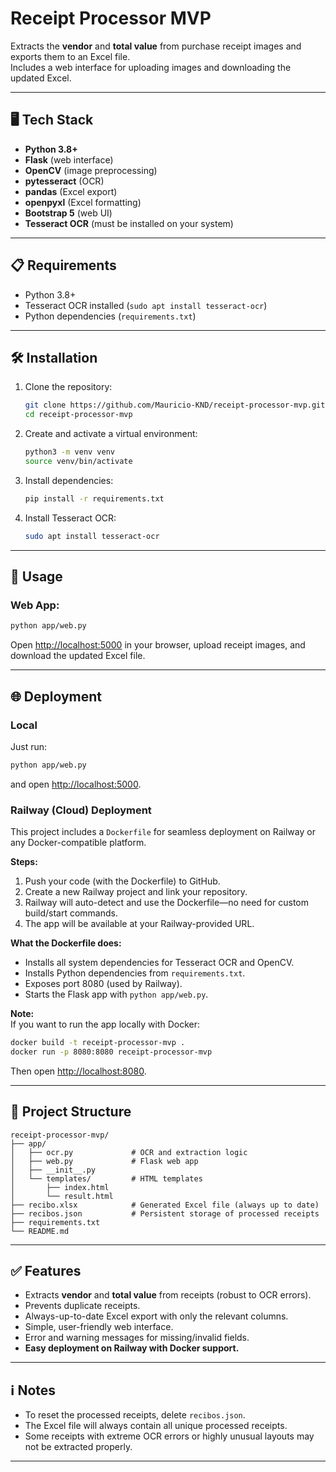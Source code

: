 # Receipt Processor MVP

Extracts the **vendor** and **total value** from purchase receipt images and exports them to an Excel file.  
Includes a web interface for uploading images and downloading the updated Excel.

---

## 🖥️ Tech Stack

- **Python 3.8+**
- **Flask** (web interface)
- **OpenCV** (image preprocessing)
- **pytesseract** (OCR)
- **pandas** (Excel export)
- **openpyxl** (Excel formatting)
- **Bootstrap 5** (web UI)
- **Tesseract OCR** (must be installed on your system)

---

## 📋 Requirements

- Python 3.8+
- Tesseract OCR installed (`sudo apt install tesseract-ocr`)
- Python dependencies (`requirements.txt`)

---

## 🛠️ Installation

1. Clone the repository:
   ```bash
   git clone https://github.com/Mauricio-KND/receipt-processor-mvp.git
   cd receipt-processor-mvp
   ```

2. Create and activate a virtual environment:
   ```bash
   python3 -m venv venv
   source venv/bin/activate
   ```

3. Install dependencies:
   ```bash
   pip install -r requirements.txt
   ```

4. Install Tesseract OCR:
   ```bash
   sudo apt install tesseract-ocr
   ```

---

## 🚀 Usage

### Web App:
```bash
python app/web.py
```
Open [http://localhost:5000](http://localhost:5000) in your browser, upload receipt images, and download the updated Excel file.

---

## 🌐 Deployment

### Local
Just run:
```bash
python app/web.py
```
and open [http://localhost:5000](http://localhost:5000).

### Railway (Cloud) Deployment

This project includes a `Dockerfile` for seamless deployment on Railway or any Docker-compatible platform.

**Steps:**
1. Push your code (with the Dockerfile) to GitHub.
2. Create a new Railway project and link your repository.
3. Railway will auto-detect and use the Dockerfile—no need for custom build/start commands.
4. The app will be available at your Railway-provided URL.

**What the Dockerfile does:**
- Installs all system dependencies for Tesseract OCR and OpenCV.
- Installs Python dependencies from `requirements.txt`.
- Exposes port 8080 (used by Railway).
- Starts the Flask app with `python app/web.py`.

**Note:**  
If you want to run the app locally with Docker:
```bash
docker build -t receipt-processor-mvp .
docker run -p 8080:8080 receipt-processor-mvp
```
Then open [http://localhost:8080](http://localhost:8080).

---

## 📝 Project Structure

```
receipt-processor-mvp/
├── app/
│   ├── ocr.py             # OCR and extraction logic
│   ├── web.py             # Flask web app
│   ├── __init__.py
│   └── templates/         # HTML templates
│       ├── index.html
│       └── result.html
├── recibo.xlsx            # Generated Excel file (always up to date)
├── recibos.json           # Persistent storage of processed receipts
├── requirements.txt
└── README.md
```

---

## ✅ Features

- Extracts **vendor** and **total value** from receipts (robust to OCR errors).
- Prevents duplicate receipts.
- Always-up-to-date Excel export with only the relevant columns.
- Simple, user-friendly web interface.
- Error and warning messages for missing/invalid fields.
- **Easy deployment on Railway with Docker support.**

---

## ℹ️ Notes

- To reset the processed receipts, delete `recibos.json`.
- The Excel file will always contain all unique processed receipts.
- Some receipts with extreme OCR errors or highly unusual layouts may not be extracted properly.

---

